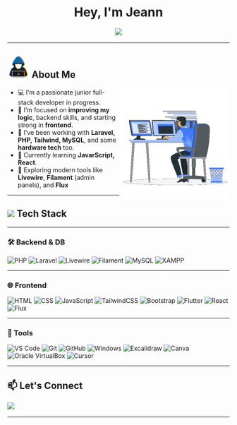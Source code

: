<h1 align="center"><b>Hey, I'm Jeann </b></h1>
<p align="center">
  <img src="https://media.giphy.com/media/hvRJCLFzcasrR4ia7z/giphy.gif" width="40" />
</p>

---

## <picture><img src="https://github.com/0xAbdulKhalid/0xAbdulKhalid/raw/main/assets/mdImages/about_me.gif" width=50></picture> About Me

<picture> 
  <img align="right" src="https://github.com/0xAbdulKhalid/0xAbdulKhalid/raw/main/assets/mdImages/Right_Side.gif" width=250> 
</picture>

- 💻 I’m a passionate junior full-stack developer in progress.
- 🧠 I’m focused on **improving my logic**, backend skills, and starting strong in **frontend**.
- 🚀 I’ve been working with **Laravel, PHP, Tailwind, MySQL**, and some **hardware tech** too.
- 🌱 Currently learning **JavarScript, React**.
- 🧩 Exploring modern tools like **Livewire**, **Filament** (admin panels), and **Flux**

---

## <img src="https://media2.giphy.com/media/QssGEmpkyEOhBCb7e1/giphy.gif" width="25"> Tech Stack

---

### 🛠 Backend & DB
![PHP](https://img.shields.io/badge/PHP-%23777BB4.svg?style=for-the-badge&logo=php&logoColor=white)
![Laravel](https://img.shields.io/badge/Laravel-%23FF2D20.svg?style=for-the-badge&logo=laravel&logoColor=white)
![Livewire](https://img.shields.io/badge/Livewire-%23F05340.svg?style=for-the-badge&logo=laravel&logoColor=white)
![Filament](https://img.shields.io/badge/Filament-3B82F6?style=for-the-badge&logoColor=white)
![MySQL](https://img.shields.io/badge/MySQL-%2300f.svg?style=for-the-badge&logo=mysql&logoColor=white)
![XAMPP](https://img.shields.io/badge/XAMPP-FB7A24?style=for-the-badge&logo=xampp&logoColor=white)

---

### 🌐 Frontend
![HTML](https://img.shields.io/badge/HTML5-%23E34F26.svg?style=for-the-badge&logo=html5&logoColor=white)
![CSS](https://img.shields.io/badge/CSS3-%231572B6.svg?style=for-the-badge&logo=css3&logoColor=white)
![JavaScript](https://img.shields.io/badge/JavaScript-%23F7DF1E.svg?style=for-the-badge&logo=javascript&logoColor=black)
![TailwindCSS](https://img.shields.io/badge/TailwindCSS-%2338B2AC.svg?style=for-the-badge&logo=tailwind-css&logoColor=white)
![Bootstrap](https://img.shields.io/badge/Bootstrap-%23563D7C.svg?style=for-the-badge&logo=bootstrap&logoColor=white)
![Flutter](https://img.shields.io/badge/Flutter-%2302569B.svg?style=for-the-badge&logo=flutter&logoColor=white)
![React](https://img.shields.io/badge/React-%2320232a.svg?style=for-the-badge&logo=react&logoColor=%2361DAFB)
![Flux](https://img.shields.io/badge/Flux-%23000000.svg?style=for-the-badge&logo=flux&logoColor=white)

---

### 🧰 Tools
![VS Code](https://img.shields.io/badge/VS%20Code-007ACC?style=for-the-badge&logo=visual-studio-code&logoColor=white)
![Git](https://img.shields.io/badge/Git-%23F05033.svg?style=for-the-badge&logo=git&logoColor=white)
![GitHub](https://img.shields.io/badge/GitHub-%23121011.svg?style=for-the-badge&logo=github&logoColor=white)
![Windows](https://img.shields.io/badge/Windows-0078D6?style=for-the-badge&logo=windows&logoColor=white)
![Excalidraw](https://img.shields.io/badge/Excalidraw-0a0a0a?style=for-the-badge&logoColor=white)
![Canva](https://img.shields.io/badge/Canva-00C4CC?style=for-the-badge&logo=canva&logoColor=white)
![Oracle VirtualBox](https://img.shields.io/badge/VirtualBox-183A61?style=for-the-badge&logo=virtualbox&logoColor=white)
![Cursor](https://img.shields.io/badge/Cursor-%2300ADB5.svg?style=for-the-badge&logo=cursor&logoColor=white)


---

## 📫 Let's Connect

<p align="left">
  <a href="mailto:jeannfacts@gmail.com"><img src="https://img.shields.io/badge/Gmail-jeannfacts@gmail.com-D14836?style=for-the-badge&logo=gmail&logoColor=white"/></a>
<!--   <a href="https://www.linkedin.com/in/jeann-dev"><img src="https://img.shields.io/badge/LinkedIn-JeannDev-%230077B5?style=for-the-badge&logo=linkedin&logoColor=white"/></a> -->
</p>

---

<p align="center">
  <img src="https://komarev.com/ghpvc/?username=jeann-dev&style=flat-square&color=blue" alt=""/>
</p>
